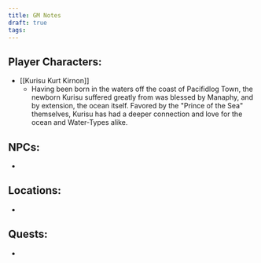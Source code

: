 ```yaml
---
title: GM Notes
draft: true
tags:
---
```

## Player Characters:
- [[Kurisu Kurt Kirnon]]
	- Having been born in the waters off the coast of Pacifidlog Town, the newborn Kurisu suffered greatly from  was blessed by Manaphy, and by extension, the ocean itself. Favored by the "Prince of the Sea" themselves, Kurisu has had a deeper connection and love for the ocean and Water-Types alike. 

## NPCs:
- 

## Locations:
- 

## Quests:
- 
